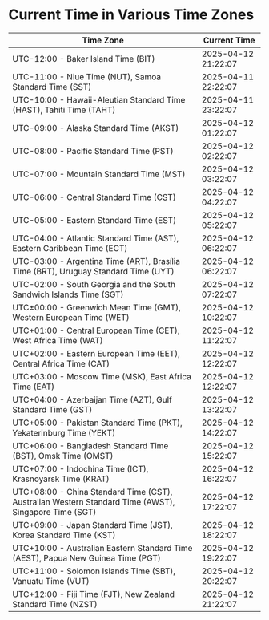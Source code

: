 # Current Time in Various Time Zones

| Time Zone | Current Time |
|-----------|--------------|
| UTC-12:00 - Baker Island Time (BIT) | 2025-04-12 21:22:07 |
| UTC-11:00 - Niue Time (NUT), Samoa Standard Time (SST) | 2025-04-11 22:22:07 |
| UTC-10:00 - Hawaii-Aleutian Standard Time (HAST), Tahiti Time (TAHT) | 2025-04-11 23:22:07 |
| UTC-09:00 - Alaska Standard Time (AKST) | 2025-04-12 01:22:07 |
| UTC-08:00 - Pacific Standard Time (PST) | 2025-04-12 02:22:07 |
| UTC-07:00 - Mountain Standard Time (MST) | 2025-04-12 03:22:07 |
| UTC-06:00 - Central Standard Time (CST) | 2025-04-12 04:22:07 |
| UTC-05:00 - Eastern Standard Time (EST) | 2025-04-12 05:22:07 |
| UTC-04:00 - Atlantic Standard Time (AST), Eastern Caribbean Time (ECT) | 2025-04-12 06:22:07 |
| UTC-03:00 - Argentina Time (ART), Brasília Time (BRT), Uruguay Standard Time (UYT) | 2025-04-12 06:22:07 |
| UTC-02:00 - South Georgia and the South Sandwich Islands Time (SGT) | 2025-04-12 07:22:07 |
| UTC±00:00 - Greenwich Mean Time (GMT), Western European Time (WET) | 2025-04-12 10:22:07 |
| UTC+01:00 - Central European Time (CET), West Africa Time (WAT) | 2025-04-12 11:22:07 |
| UTC+02:00 - Eastern European Time (EET), Central Africa Time (CAT) | 2025-04-12 12:22:07 |
| UTC+03:00 - Moscow Time (MSK), East Africa Time (EAT) | 2025-04-12 12:22:07 |
| UTC+04:00 - Azerbaijan Time (AZT), Gulf Standard Time (GST) | 2025-04-12 13:22:07 |
| UTC+05:00 - Pakistan Standard Time (PKT), Yekaterinburg Time (YEKT) | 2025-04-12 14:22:07 |
| UTC+06:00 - Bangladesh Standard Time (BST), Omsk Time (OMST) | 2025-04-12 15:22:07 |
| UTC+07:00 - Indochina Time (ICT), Krasnoyarsk Time (KRAT) | 2025-04-12 16:22:07 |
| UTC+08:00 - China Standard Time (CST), Australian Western Standard Time (AWST), Singapore Time (SGT) | 2025-04-12 17:22:07 |
| UTC+09:00 - Japan Standard Time (JST), Korea Standard Time (KST) | 2025-04-12 18:22:07 |
| UTC+10:00 - Australian Eastern Standard Time (AEST), Papua New Guinea Time (PGT) | 2025-04-12 19:22:07 |
| UTC+11:00 - Solomon Islands Time (SBT), Vanuatu Time (VUT) | 2025-04-12 20:22:07 |
| UTC+12:00 - Fiji Time (FJT), New Zealand Standard Time (NZST) | 2025-04-12 21:22:07 |

